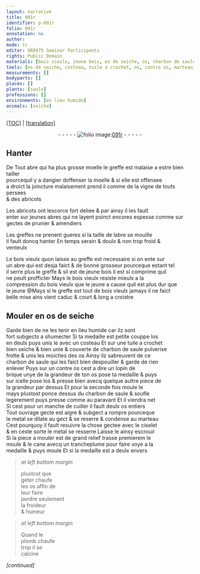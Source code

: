 ```yaml
---
layout: narrative
title: 091r
identifier: p-091r
folio: 091r
annotation: no
author:
mode: tc
editor: GR8975 Seminar Participants
rights: Public Domain
materials: [bois vieulx, jeune bois, os de seiche, os, charbon de saule pulverise, charbon de saule, brique, metal, plomb]
tools: [os de seiche, costeau, tuile a crochet, os, contre os, marteau, ciselet, moule, trancheplume]
measurements: []
bodyparts: []
places: []
plants: [saule]
professions: []
environments: [en lieu humide]
animals: [seiche]
---
```


<p><a href="{{ site.baseurl }}/diplomatic/">[TOC]</a> | <a href="{{ site.baseurl }}/texts/p-091r_tl/" target="_blank">[translation]</a></p><div class="folio" align="center">- - - - - <a href="http://gallica.bnf.fr/ark:/12148/btv1b10500001g/f187.image" target="_blank"><img src="https://cu-mkp.github.io/2017-workshop-edition/assets/photo-icon.png" alt="folio image: " style="display:inline-block; margin-bottom:-3px;"/>091r</a> - - - - - </div>  
  

## Hanter

 
De Tout abre qui ha plus grosse moelle <span class="add">le greffe</span> est malaise a <span class="del">estre</span> <span class="add">bien</span> tailler<br/> pourcequil y a dangier doffenser la moelle & si elle est offensee<br/> a droict la joincture malaisem<span class="exp">ent</span> prend il co<span class="exp">mm</span>e de la vigne de touts persees<br/> & des abricots
 
Les abricots ont lescorce fort deliee & par ainsy il les fault<br/> enter sur jeunes abres qui ne layent poinct encores espesse co<span class="exp">mm</span>e sur<br/> gectes de prunier & amendiers
 
Les greffes ne <span class="del"><span class="ill"></span></span> prenent gueres si la taille de labre se mouille<br/> il fault doncq hanter En temps serain & doulx & non trop froid &<br/> venteulx
 
Le <span class="m">bois vieulx</span> quon laisse au greffe est necessaire si on ente sur<br/> un abre qui est desja faict & de bonne grosseur pourceque estant tel<br/> il serre plus le greffe & sil est de <span class="m">jeune bois</span> il est si comprime quil<br/> ne peult profficter Mays le <span class="m">bois vieulx</span> resiste mieulx a la<br/> compression du <span class="m">bois vieulx</span> <span class="del">que le jeune</span> a cause quil est plus dur que<br/> le jeune @Mays si le greffe est tout de <span class="m">bois vieulx</span> jamays il ne faict<br/> belle mise ains vient caduc & court & long a croistre

 
  

## Mouler en <span class="tl"><span class="m">os de <span class="al">seiche</span></span></span>

 
Garde bien de ne les tenir <span class="env">en lieu humide</span> car ilz sont<br/> fort subgects a shumecter Si ta medaille est petite couppe l<span class="m">os</span><br/> en deulx puys unis le avec un <span class="tl">costeau</span> Et sur une <span class="tl">tuile a crochet</span><br/> bien seiche & bien unie & couverte de <span class="m">charbon de <span class="pa">saule</span> pulverise</span><br/> frotte & unis les moicties des <span class="tl"><span class="m">os</span></span> Ainsy ilz sabreuvent de ce<br/> <span class="m">charbon de <span class="pa">saule</span></span> qui les faict bien despouiller & garde de rien<br/> enlever Puys sur un <span class="tl">contre os</span> cest a dire un lopin de<br/> <span class="m">brique</span> unye de la grandeur de ton <span class="tl"><span class="m">os</span></span> pose ta medaille & puys<br/> sur icelle pose l<span class="tl"><span class="m">os</span></span> & presse bien avecq quelque aultre piece de<br/> la grandeur par dessus Et pour la seconde fois moule le<br/> mays plustost ponce dessus du <span class="m">charbon de <span class="pa">saule</span></span> & soufle<br/> legerement puys presse co<span class="exp">mm</span>e au paravant Et il viendra net<br/> Si cest pour un manche de cuiller il fault deulx <span class="tl"><span class="m">os</span></span> entiers<br/> Tout ouvrage gecte est aigre & subgect a rompre pourceque<br/> le <span class="m">metal</span> se dilate au gect & se reserre & condense au <span class="tl">marteau</span><br/> Cest pourquoy il fault resuivre la chose gectee avec le <span class="tl">ciselet</span><br/> & en ceste sorte le <span class="m">metal</span> se resserre Laisse le ainsy escrouir<br/> Si la piece a mouler est de grand relief trasse premierem le<br/> <span class="tl">moule</span> & le cane avecq un <span class="tl">trancheplume</span> pour faire voye a la<br/> medaille & puys moule Et si la medaille est a deulx envers
 
> *at left bottom margin*
> 
> 
>  plustost que<br/> geter chaufe<br/> les <span class="tl"><span class="m">os</span></span> affin de<br/> leur faire<br/> perdre seulem<span class="exp">ent</span><br/> la froideur<br/> & humeur
 
> *at left bottom margin*
> 
> 
>  Quand le<br/> <span class="m">plomb</span> chaufe<br/> trop il se<br/> calcine
 
*[continued]*
 
